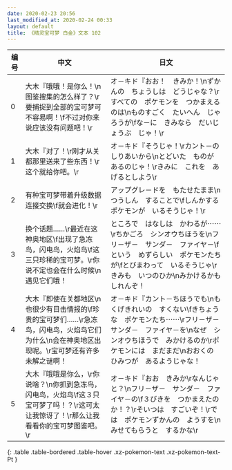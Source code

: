 ```yaml
---
date: 2020-02-23 20:56
last_modified_at: 2020-02-24 00:33
layout: default
title: 《精灵宝可梦 白金》文本 102
---
```

| 编号 | 中文 | 日文 |
| ---- | ---- | ---- |
| 0 | 大木『哦哦！是你么！\n图鉴搜集的怎么样了？\r要捕捉到全部的宝可梦可不容易啊！\f不过对你来说应该没有问题吧！\r | オ－キド『おお！　きみか！\nずかんの　ちょうしは　どうじゃな？\rすべての　ポケモンを　つかまえるのは\nものすごく　たいへん　じゃろうが\fな－に　きみなら　だいじょうぶ　じゃ！\r |
| 1 | 大木『对了！\r刚才从关都那里送来了些东西！\r这个就给你吧。\r | オ－キド『そうじゃ！\rカント－の　しりあいから\nとどいた　ものが　あるのじゃ！\rきみに　これを　あげるとしよう\r |
| 2 | 有种宝可梦带着升级数据连接交换\f就会进化！\r | アップグレ－ドを　もたせたまま\nつうしん　することで\fしんかする　ポケモンが　いるそうじゃ！\r |
| 3 | 换个话题……\r最近在这神奥地区\f出现了急冻鸟，闪电鸟，火焰鸟\f这三只珍稀的宝可梦。\r你说不定也会在什么时候\n遇见它们哦！ | ところで　はなしは　かわるが⋯⋯\rちかごろ　シンオウちほうを\nフリ－ザ－　サンダ－　ファイヤ－\fという　めずらしい　ポケモンたちが\fとびまわって　いるそうじゃ\rきみも　いつのひか\nみかけるかも　しれんぞ！ |
| 4 | 大木『即使在关都地区\n也很少有目击情报的\f珍贵的宝可梦们……\r急冻鸟，闪电鸟，火焰鸟它们为什么\n会在神奥地区出现呢。\r宝可梦还有许多未解之谜啊！ | オ－キド『カント－ちほうでも\nもくげきれいの　すくない\fきちょうな　ポケモンたち⋯⋯\rフリ－ザ－　サンダ－　ファイヤ－を\nなぜ　シンオウちほうで　みかけるのか\rポケモンには　まだまだ\nおおくの　ひみつが　あるようじゃな！ |
| 5 | 大木『哦哦是你么，\r你说啥？\n你抓到急冻鸟，闪电鸟，火焰鸟\f这３只宝可梦了吗！？\r这可太让我惊讶了！\r那么让我看看你的宝可梦图鉴吧。\r | オ－キド『おお　きみか\rなんじゃと？\nフリ－ザ－　サンダ－　ファイヤ－の\f３びきを　つかまえたのか！？\rそいつは　すごいぞ！\rでは　ポケモンずかんの　ようすを\nみせてもらうと　するかな\r |
{: .table .table-bordered .table-hover .xz-pokemon-text .xz-pokemon-text-Pt }